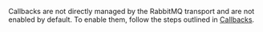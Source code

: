 Callbacks are not directly managed by the RabbitMQ transport and are not enabled by default. To enable them, follow the steps outlined in [Callbacks](/nservicebus/messaging/callbacks.md#message-routing-nservicebus-callbacks-version-1-and-above).
